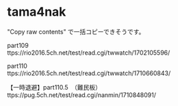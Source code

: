# tama4nak

"Copy raw contents" で一括コピーできそうです。


part109    
ttps://rio2016.5ch.net/test/read.cgi/twwatch/1702105596/

part110    
ttps://rio2016.5ch.net/test/read.cgi/twwatch/1710660843/

【一時退避】part110.5　（難民板）    
ttps://pug.5ch.net/test/read.cgi/nanmin/1710848091/
